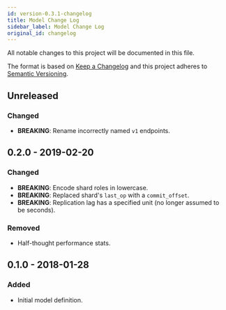 ```yaml
---
id: version-0.3.1-changelog
title: Model Change Log
sidebar_label: Model Change Log
original_id: changelog
---
```


All notable changes to this project will be documented in this file.

The format is based on [Keep a Changelog](http://keepachangelog.com/en/1.0.0/)
and this project adheres to [Semantic Versioning](http://semver.org/spec/v2.0.0.html).

## Unreleased
### Changed
- **BREAKING**: Rename incorrectly named `v1` endpoints.

## 0.2.0 - 2019-02-20
### Changed
- **BREAKING**: Encode shard roles in lowercase.
- **BREAKING**: Replaced shard's `last_op` with a `commit_offset`.
- **BREAKING**: Replication lag has a specified unit (no longer assumed to be seconds).

### Removed
- Half-thought performance stats.

## 0.1.0 - 2018-01-28
### Added
- Initial model definition.

